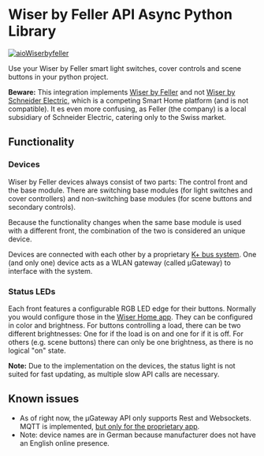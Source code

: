 # Wiser by Feller API Async Python Library
[![aioWiserbyfeller](https://github.com/Syonix/aioWiserbyfeller/actions/workflows/python-app.yml/badge.svg)](https://github.com/Syonix/aioWiserbyfeller/actions/workflows/python-app.yml)

Use your Wiser by Feller smart light switches, cover controls and scene buttons in your python project.

**Beware:** This integration implements [Wiser by Feller](https://wiser.feller.ch) and not [Wiser by Schneider Electric](https://www.se.com/de/de/product-range/65635-wiser/), which is a competing Smart Home platform (and is not compatible). It es even more confusing, as Feller (the company) is a local subsidiary of Schneider Electric, catering only to the Swiss market.

## Functionality
### Devices
Wiser by Feller devices always consist of two parts: The control front and the base module. There are switching base modules (for light switches and cover controllers) and non-switching base modules (for scene buttons and secondary controls).

Because the functionality changes when the same base module is used with a different front, the combination of the two is considered an unique device.

Devices are connected with each other by a proprietary [K+ bus system](https://www.feller.ch/de/connected-buildings/wiser-by-feller/installation-inbetriebnahme). One (and only one) device acts as a WLAN gateway (called µGateway) to interface with the system.

### Status LEDs
Each front features a configurable RGB LED edge for their buttons. Normally you would configure those in the [Wiser Home app](https://www.feller.ch/de/feller-apps). They can be configured in color and brightness. For buttons controlling a load, there can be two different brightnesses: One for if the load is on and one for if it is off. For others (e.g. scene buttons) there can only be one brightness, as there is no logical "on" state. 

**Note:** Due to the implementation on the devices, the status light is not suited for fast updating, as multiple slow API calls are necessary.

## Known issues
- As of right now, the µGateway API only supports Rest and Websockets. MQTT is implemented, [but only for the proprietary app](https://github.com/Feller-AG/wiser-tutorial/issues/5).
- Note: device names are in German because manufacturer does not have an English online presence.
